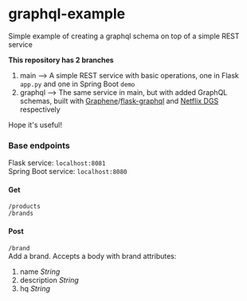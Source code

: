 # graphql-example
Simple example of creating a graphql schema on top of a simple REST service

**This repository has 2 branches**
1. main --> A simple REST service with basic operations, one in Flask `app.py` and one in Spring Boot `demo`
2. graphql --> The same service in main, but with added GraphQL schemas, built with [Graphene](https://graphene-python.org/)/[flask-graphql](https://github.com/graphql-python/flask-graphql) and [Netflix DGS](https://netflix.github.io/dgs/) respectively

Hope it's useful!

### Base endpoints
Flask service: `localhost:8081`<br>
Spring Boot service: `localhost:8080`

#### Get
`/products`<br>
`/brands`

#### Post
`/brand`<br>
Add a brand. Accepts a body with brand attributes:
1. name _String_
2. description _String_
3. hq _String_
